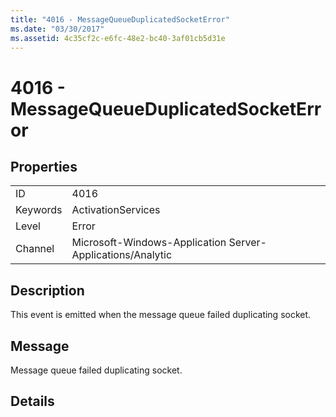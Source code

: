 ```yaml
---
title: "4016 - MessageQueueDuplicatedSocketError"
ms.date: "03/30/2017"
ms.assetid: 4c35cf2c-e6fc-48e2-bc40-3af01cb5d31e
---
```

# 4016 - MessageQueueDuplicatedSocketError

## Properties  
  
|||  
|-|-|  
|ID|4016|  
|Keywords|ActivationServices|  
|Level|Error|  
|Channel|Microsoft-Windows-Application Server-Applications/Analytic|  
  
## Description  

 This event is emitted when the message queue failed duplicating socket.  
  
## Message  

 Message queue failed duplicating socket.  
  
## Details
